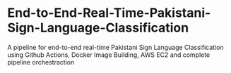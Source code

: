 # End-to-End-Real-Time-Pakistani-Sign-Language-Classification
A pipeline for end-to-end real-time Pakistani Sign Language Classification using Github Actions, Docker Image Building, AWS EC2 and complete pipeline orchestraction
